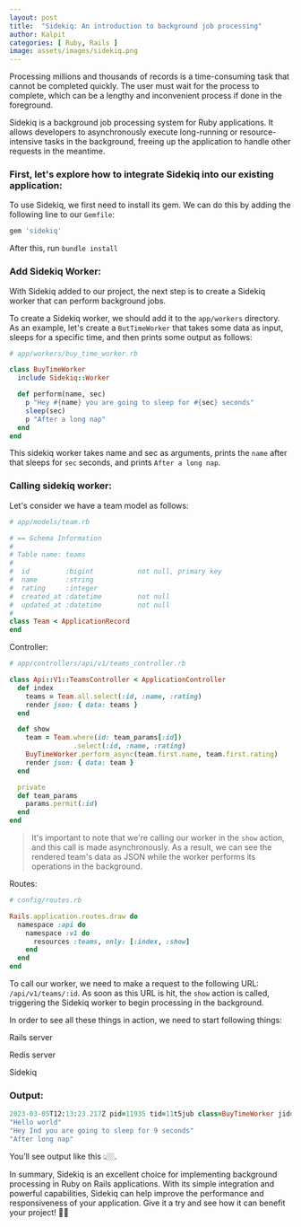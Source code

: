 ```yaml
---
layout: post
title:  "Sidekiq: An introduction to background job processing"
author: Kalpit
categories: [ Ruby, Rails ]
image: assets/images/sidekiq.png
---
```


Processing millions and thousands of records is a time-consuming task that cannot be completed quickly. The user must wait for the process to complete, which can be a lengthy and inconvenient process if done in the foreground.

Sidekiq is a background job processing system for Ruby applications. It allows developers to asynchronously execute long-running or resource-intensive tasks in the background, freeing up the application to handle other requests in the meantime.

### First, let's explore how to integrate Sidekiq into our existing application:

To use Sidekiq, we first need to install its gem. We can do this by adding the following line to our `Gemfile`:

```ruby
gem 'sidekiq'
```

After this, run `bundle install`

### Add Sidekiq Worker:

With Sidekiq added to our project, the next step is to create a Sidekiq worker that can perform background jobs.

To create a Sidekiq worker, we should add it to the `app/workers` directory. As an example, let's create a `ButTimeWorker` that takes some data as input, sleeps for a specific time, and then prints some output as follows:

```ruby
# app/workers/buy_time_worker.rb

class BuyTimeWorker
  include Sidekiq::Worker	

  def perform(name, sec)
    p "Hey #{name} you are going to sleep for #{sec} seconds"
    sleep(sec)
    p "After a long nap"
  end
end
```

This sidekiq worker takes name and sec as arguments, prints the `name` after that sleeps for `sec` seconds, and prints `After a long nap`.

### Calling sidekiq worker:

Let's consider we have a team model as follows:

```ruby
# app/models/team.rb

# == Schema Information
#
# Table name: teams
#
#  id         :bigint           not null, primary key
#  name       :string
#  rating     :integer
#  created_at :datetime         not null
#  updated_at :datetime         not null
#
class Team < ApplicationRecord
end
```

Controller:

```ruby
# app/controllers/api/v1/teams_controller.rb

class Api::V1::TeamsController < ApplicationController
  def index
    teams = Team.all.select(:id, :name, :rating)
    render json: { data: teams }
  end

  def show
    team = Team.where(id: team_params[:id])
                .select(:id, :name, :rating)
    BuyTimeWorker.perform_async(team.first.name, team.first.rating)
    render json: { data: team }
  end

  private
  def team_params
    params.permit(:id)
  end
end
```
> It's important to note that we're calling our worker in the `show` action, and this call is made asynchronously. As a result, we can see the rendered team's data as JSON while the worker performs its operations in the background.

Routes:

```ruby
# config/routes.rb

Rails.application.routes.draw do
  namespace :api do
    namespace :v1 do
      resources :teams, only: [:index, :show]
    end
  end
end
```

To call our worker, we need to make a request to the following URL: `/api/v1/teams/:id`. As soon as this URL is hit, the `show` action is called, triggering the Sidekiq worker to begin processing in the background.

In order to see all these things in action, we need to start following things:

Rails server

Redis server

Sidekiq

### Output:

```ruby
2023-03-05T12:13:23.217Z pid=11935 tid=11t5jub class=BuyTimeWorker jid=94b8bc2d6afccd72ec101f64 INFO: start
"Hello world"
"Hey Ind you are going to sleep for 9 seconds"
"After long nap"
```

You’ll see output like this 👆🏼.

In summary, Sidekiq is an excellent choice for implementing background processing in Ruby on Rails applications. With its simple integration and powerful capabilities, Sidekiq can help improve the performance and responsiveness of your application. Give it a try and see how it can benefit your project! 🥂🍻
